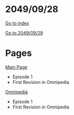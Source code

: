 # 2049/09/28

[Go to index](/README.md "Go to index")

[Go to 2049/09/29](20490929.md "Go to 2049/09/29")

# Pages

[Main Page](https://omnipedia.app/wiki/2049/09/28/Main_Page "Main Page")
- Episode 1
- First Revision in Omnipedia

[Omnipedia](https://omnipedia.app/wiki/2049/09/28/Omnipedia "Omnipedia")
- Episode 1
- First Revision in Omnipedia
